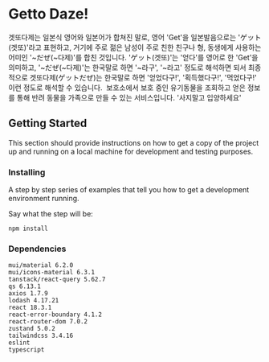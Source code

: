 # Getto Daze!

겟또다제는 일본식 영어와 일본어가 합쳐진 말로, 영어 'Get'을 일본발음으로는 'ゲット(겟또)'라고 표현하고, 거기에 주로 젊은 남성이 주로 친한 친구나 형, 동생에게 사용하는 어미인 '~だぜ(~다제)'를 합친 것입니다. 'ゲット(겟또)'는 '얻다'를 영어로 한 'Get'을 의미하고, '~だぜ(~다제)'는 한국말로 하면 '~라구', '~라고' 정도로 해석하면 되서 최종적으로 겟또다제(ゲットだぜ)는 한국말로 하면 '얻었다구!', '획득했다구!', '먹었다구!' 이런 정도로 해석할 수 있습니다. 
보호소에서 보호 중인 유기동물을 조회하고 얻은 정보를 통해 반려 동물을 가족으로 만들 수 있는 서비스입니다. '사지말고 입양하세요'

## Getting Started

This section should provide instructions on how to get a copy of the project up and running on a local machine for development and testing purposes.

### Installing

A step by step series of examples that tell you how to get a development environment running.

Say what the step will be:

```
npm install
```

### Dependencies

```
mui/material 6.2.0
mui/icons-material 6.3.1
tanstack/react-query 5.62.7
qs 6.13.1
axios 1.7.9
lodash 4.17.21
react 18.3.1
react-error-boundary 4.1.2
react-router-dom 7.0.2
zustand 5.0.2
tailwindcss 3.4.16
eslint
typescript
```
